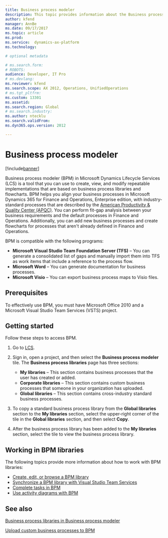 ```yaml
---
title: Business process modeler
description: This topic provides information about the Business process modeler tool in Lifecycle Services (LCS).
author: kfend
manager: AnnBe
ms.date: 09/17/2017
ms.topic: article
ms.prod: 
ms.service:  dynamics-ax-platform
ms.technology: 

# optional metadata

# ms.search.form: 
# ROBOTS: 
audience: Developer, IT Pro
# ms.devlang: 
ms.reviewer: kfend
ms.search.scope: AX 2012, Operations, UnifiedOperations
# ms.tgt_pltfrm: 
ms.custom: 13301
ms.assetid: 
ms.search.region: Global
# ms.search.industry: 
ms.author: ntecklu
ms.search.validFrom: 
ms.dyn365.ops.version: 2012

---
```


# Business process modeler

[!include[banner](../includes/banner.md)]

Business process modeler (BPM) in Microsoft Dynamics Lifecycle Services (LCS) is a tool that you can use to create, view, and modify repeatable implementations that are based on business process libraries and flowcharts. BPM helps you align your business processes in Microsoft Dynamics 365 for Finance and Operations, Enterprise edition, with industry-standard processes that are described by the [American Productivity &amp; Quality Center (APQC)](http://www.apqc.org/). You can perform fit-gap analysis between your business requirements and the default processes in Finance and Operations. Additionally, you can add new business processes and create flowcharts for processes that aren't already defined in Finance and Operations.

BPM is compatible with the following programs:

- **Microsoft Visual Studio Team Foundation Server (TFS)** – You can generate a consolidated list of gaps and manually import them into TFS as work items that include a reference to the process flow.
- **Microsoft Word** – You can generate documentation for business processes.
- **Microsoft Visio** – You can export business process maps to Visio files.

## Prerequisites

To effectively use BPM, you must have Microsoft Office 2010 and a Microsoft Visual Studio Team Services (VSTS) project.

## Getting started

Follow these steps to access BPM.

1. Go to [LCS](https://lcs.dynamics.com/).
2. Sign in, open a project, and then select the **Business process modeler** tile. The **Business process libraries** page has three sections:

    - **My libraries** – This section contains business processes that the user has created or added.
    - **Corporate libraries** – This section contains custom business processes that someone in your organization has uploaded.
    - **Global libraries** – This section contains cross-industry standard business processes.

3. To copy a standard business process library from the **Global libraries** section to the **My libraries** section, select the upper-right corner of the tile in the **Global libraries** section, and then select **Copy**.
4. After the business process library has been added to the **My libraries** section, select the tile to view the business process library.

## Working in BPM libraries

The following topics provide more information about how to work with BPM libraries:

- [Create, edit, or browse a BPM library](creating-editing-browsing.md)
- [Synchronize a BPM library with Visual Studio Team Services](synchronize-bpm-vsts.md)
- [Complete tasks in BPM](complete-tasks-bpm.md)
- [Use activity diagrams with BPM](using-activity-diagrams.md)

## See also

[Business process libraries in Business process modeler](business-process-libraries-business-process-modeler.md)

[Upload custom business processes to BPM](upload-business-processes-bpm-task-recorder.md)
